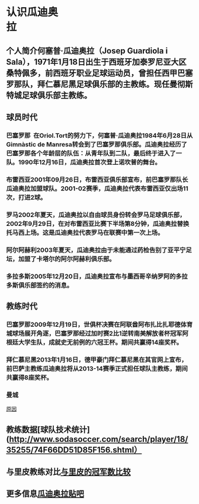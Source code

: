 # 认识瓜迪奥拉                                                                     
## 个人简介何塞普·瓜迪奥拉（Josep Guardiola i Sala），1971年1月18日出生于西班牙加泰罗尼亚大区桑特佩多，前西班牙职业足球运动员，曾担任西甲巴塞罗那队，拜仁慕尼黑足球俱乐部的主教练。现任曼彻斯特城足球俱乐部主教练。
## 球员时代
### 巴塞罗那  在Oriol.Tort的努力下，何塞普·瓜迪奥拉1984年6月28日从Gimnàstic de Manresa转会到了巴塞罗那俱乐部。瓜迪奥拉经历了巴塞罗那各个年龄层的队伍：从青年队到二队，最后终于进入了一队。1990年12月16日，瓜迪奥拉首次登上诺坎普的舞台。
### 布雷西亚2001年09月26日，布雷西亚俱乐部宣布，前巴塞罗那队长瓜迪奥拉加盟球队。2001-02赛季，瓜迪奥拉代表布雷西亚仅出场11次，打进2球。
### 罗马2002年夏天，瓜迪奥拉以自由球员身份转会罗马足球俱乐部，2002年9月29日，在对布雷西亚比赛下半场第8分钟，瓜迪奥拉替换托马西上场。这是瓜迪奥拉代表罗马在联赛中第一次上场。
### 阿尔阿赫利2003年夏天，瓜迪奥拉由于未能通过药检告别了亚平宁足坛，加盟了卡塔尔的阿尔阿赫利俱乐部。
### 多拉多斯2005年12月20日，瓜迪奥拉宣布与墨西哥辛纳罗阿的多拉多斯俱乐部签约的消息。
## 教练时代
### 巴塞罗那2009年12月19日，世俱杯决赛在阿联酋阿布扎比扎耶德体育城球场展开角逐，巴塞罗那经过加时赛2比1逆转南美解放者杯冠军阿根廷大学生队，成就史无前例的六冠王杯。期间共赢得14座奖杯。
### 拜仁慕尼黑2013年1月16日，德甲豪门拜仁慕尼黑在其官网上宣布，前巴萨主教练瓜迪奥拉将从2013-14赛季正式担任球队主教练，期间共赢得8座奖杯。
### 曼城
[原因](https://www.zhihu.com/question/40048988?sort=created)
## 教练数据[球队技术统计](http://www.sodasoccer.com/search/player/18/35255/74F66DD51D85F156.shtml）
## 与里皮教练对比[与里皮的冠军数比较](https://tieba.baidu.com/p/2762743830?red_tag=0092442378)
## 更多信息[瓜迪奥拉贴吧](https://tieba.baidu.com/f?kw=%B9%CF%B5%CF%B0%C2%C0%AD)
